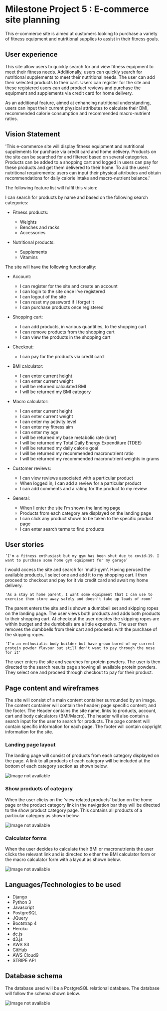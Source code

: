 # Milestone Project 5 : E-commerce site planning

This e-commerce site is aimed at customers looking to purchase a variety of fitness equipment and nutritional supplies to assist in their fitness goals.

## User experience

This site allow users to quickly search for and view fitness equipment to meet their fitness needs. Additionally, users can quickly search for nutritional supplements to meet their nutritional needs. The user can add their selected products to their cart. Users can register for the site and these registered users can add product reviews and purchase the equipment and supplements via credit card for home delivery.

As an additional feature, aimed at enhancing nutritional understanding, users can input their current physical attributes to calculate their BMI, recommended calorie consumption and recommended macro-nutrient ratios.

## Vision Statement

'This e-commerce site will display fitness equipment and nutritional supplements for purchase via credit card and home delivery. Products on the site can be searched for and filtered based on several categories. Products can be added to a shopping cart and logged in users can pay for these products and get them delivered to their home. To aid the users' nutritional requirements: users can input their physical attributes and obtain recommendations for daily calorie intake and macro-nutrient balance.'

The following feature list will fulfil this vision:

I can search for products by name and based on the following search categories: 

- Fitness products:
    - Weights
    - Benches and racks
    - Accessories
        
- Nutritional products:
    - Supplements
    - Vitamins

The site will have the following functionality:

- Account:
    - I can register for the site and create an account
    - I can login to the site once I've registered
    - I can logout of the site
    - I can reset my password if I forget it
    - I can purchase products once registered

- Shopping cart:
    - I can add products, in various quantities, to the shopping cart
    - I can remove products from the shopping cart
    - I can view the products in the shopping cart

- Checkout:
   - I can pay for the products via credit card

- BMI calculator:
    - I can enter current height
    - I can enter current weight
    - I will be returned calculated BMI
    - I will be returned my BMI category
        
- Macro calculator:
    - I can enter current height
    - I can enter current weight
    - I can enter my activity level
    - I can enter my fitness aim
    - I can enter my age
    - I will be returned my base metabolic rate (bmr)
    - I will be returned my Total Daily Energy Expenditure (TDEE)
    - I will be returned my daily calorie goal
    - I will be returned my recommended macronutrient ratio
    - I will be returned my recommended macronutrient weights in grams

- Customer reviews:
    - I can view reviews associated with a particular product
    - When logged in, I can add a review for a particular product
    - I can add comments and a rating for the product to my review

- General:
    - When I enter the site I’m shown the landing page
    - Products from each category are displayed on the landing page 
    - I can click any product shown to be taken to the specific product page
    - I can enter search terms to find products

## User stories

    ‘I'm a fitness enthusiast but my gym has been shut due to covid-19. I want to purchase some home gym equipment for my garage’

I would access the site and search for 'multi-gym'. Having perused the available products, I select one and add it to my shopping cart. I then proceed to checkout and pay for it via credit card and await my home delivery.

    'As a stay at home parent, I want some equipment that I can use to exercise then store away safely and doesn't take up loads of room'

The parent enters the site and is shown a dumbbell set and skipping ropes on the landing page. The user views both products and adds both products to their shopping cart. At checkout the user decides the skipping ropes are within budget and the dumbbells are a little expensive. The user then removes the dumbbells from their cart and proceeds with the purchase of the skipping ropes.

    'I'm an enthusiatic body builder but have grown bored of my current protein powder flavour but still don't want to pay through the nose for it'

The user enters the site and searches for protein powders. The user is then directed to the search results page showing all available protein powders. They select one and proceed through checkout to pay for their product.

## Page content and wireframes 

The site will consist of a main content container surrounded by an image. The content container will contain the header; page specific content; and the footer. The Header contains the site name, links to products, account, cart and body calculators (BMI/Macro). The header will also contain a search input for the user to search for products. The page content will contain specific information for each page. The footer will contain copyright information for the site.

### Landing page layout

The landing page will consist of products from each category displayed on the page. A link to all products of each category will be included at the bottom of each category section as shown below.

![Image not available](https://chris-m-ecommerce.s3.amazonaws.com/media/images/gumstuff_home_wireframe.JPG)

### Show products of category

When the user clicks on the 'view related products' button on the home page or the product category link in the navigation bar they will be directed to the show product category page. This contains all products of a particular category as shown below.

![Image not available](https://chris-m-ecommerce.s3.amazonaws.com/media/images/all_products.JPG)

### Calculator forms

When the user decides to calculate their BMI or macronutrients the user clicks the relevant link and is directed to either the BMI calculator form or the macro calculator form with a layout as shown below.

![Image not available](https://chris-m-ecommerce.s3.amazonaws.com/media/images/bmi_calc.JPG)

## Languages/Technologies to be used

- Django
- Python 3
- Javascript
- PostgreSQL
- JQuery
- Bootstrap 4
- Heroku
- dc.js
- d3.js
- AWS S3
- GitHub
- AWS Cloud9
- STRIPE API

## Database schema

The database used will be a PostgreSQL relational database. The database will follow the schema shown below.

![Image not available](https://chris-m-ecommerce.s3.amazonaws.com/media/images/db_schema.JPG)